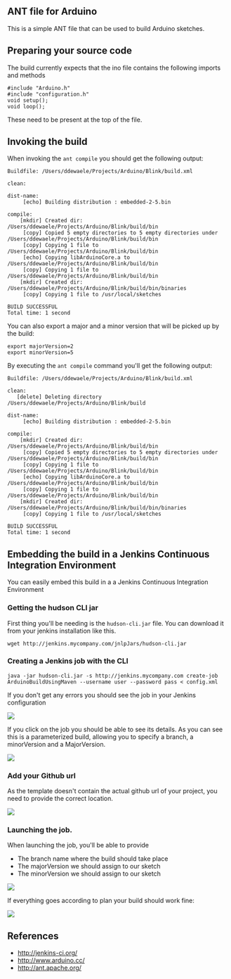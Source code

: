 ## ANT file for Arduino

This is a simple ANT file that can be used to build Arduino sketches.

## Preparing your source code

The build currently expects that the ino file contains the following imports and methods

	#include "Arduino.h"
	#include "configuration.h"
	void setup();
	void loop(); 

These need to be present at the top of the file.

## Invoking the build

When invoking the ```ant compile``` you should get the following output:

	Buildfile: /Users/ddewaele/Projects/Arduino/Blink/build.xml

	clean:

	dist-name:
	     [echo] Building distribution : embedded-2-5.bin

	compile:
	    [mkdir] Created dir: /Users/ddewaele/Projects/Arduino/Blink/build/bin
	     [copy] Copied 5 empty directories to 5 empty directories under /Users/ddewaele/Projects/Arduino/Blink/build/bin
	     [copy] Copying 1 file to /Users/ddewaele/Projects/Arduino/Blink/build/bin
	     [echo] Copying libArduinoCore.a to /Users/ddewaele/Projects/Arduino/Blink/build/bin
	     [copy] Copying 1 file to /Users/ddewaele/Projects/Arduino/Blink/build/bin
	    [mkdir] Created dir: /Users/ddewaele/Projects/Arduino/Blink/build/bin/binaries
	     [copy] Copying 1 file to /usr/local/sketches

	BUILD SUCCESSFUL
	Total time: 1 second


You can also export a major and a minor version that will be picked up by the build:

	export majorVersion=2
	export minorVersion=5


By executing the ```ant compile``` command you'll get the following output:

	Buildfile: /Users/ddewaele/Projects/Arduino/Blink/build.xml

	clean:
	   [delete] Deleting directory /Users/ddewaele/Projects/Arduino/Blink/build

	dist-name:
	     [echo] Building distribution : embedded-2-5.bin

	compile:
	    [mkdir] Created dir: /Users/ddewaele/Projects/Arduino/Blink/build/bin
	     [copy] Copied 5 empty directories to 5 empty directories under /Users/ddewaele/Projects/Arduino/Blink/build/bin
	     [copy] Copying 1 file to /Users/ddewaele/Projects/Arduino/Blink/build/bin
	     [echo] Copying libArduinoCore.a to /Users/ddewaele/Projects/Arduino/Blink/build/bin
	     [copy] Copying 1 file to /Users/ddewaele/Projects/Arduino/Blink/build/bin
	    [mkdir] Created dir: /Users/ddewaele/Projects/Arduino/Blink/build/bin/binaries
	     [copy] Copying 1 file to /usr/local/sketches

	BUILD SUCCESSFUL
	Total time: 1 second


## Embedding the build in a Jenkins Continuous Integration Environment

You can easily embed this build in a a Jenkins Continuous Integration Environment

### Getting the hudson CLI jar

First thing you'll be needing is the ```hudson-cli.jar``` file. You can download it from your jenkins installation like this.

	wget http://jenkins.mycompany.com/jnlpJars/hudson-cli.jar

### Creating a Jenkins job with the CLI

	java -jar hudson-cli.jar -s http://jenkins.mycompany.com create-job ArduinoBuildUsingMaven --username user --password pass < config.xml

If you don't get any errors you should see the job in your Jenkins configuration

![](https://dl.dropboxusercontent.com/u/13246619/ArduinoBuildJenkins/jenkins-job-list.png)

If you click on the job you should be able to see its details. As you can see this is a parameterized build, allowing you to specify a branch, a minorVersion and a MajorVersion.

![](https://dl.dropboxusercontent.com/u/13246619/ArduinoBuildJenkins/jenkins-job-detail.png)

### Add your Github url

As the template doesn't contain the actual github url of your project, you need to provide the correct location.

![](https://dl.dropboxusercontent.com/u/13246619/ArduinoBuildJenkins/empty_git.png)

### Launching the job.

When launching the job, you'll be able to provide

- The branch name where the build should take place
- The majorVersion we should assign to our sketch
- The minorVersion we should assign to our sketch

![](https://dl.dropboxusercontent.com/u/13246619/ArduinoBuildJenkins/jenkins-job-launch.png)

If everything goes according to plan your build should work fine:

![](https://dl.dropboxusercontent.com/u/13246619/ArduinoBuildJenkins/jenkins-job-ok.png)



## References

- http://jenkins-ci.org/
- http://www.arduino.cc/
- http://ant.apache.org/

